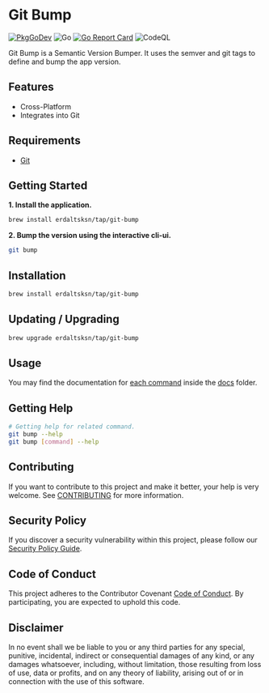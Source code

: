 # Git Bump

[![PkgGoDev](https://pkg.go.dev/badge/github.com/erdaltsksn/git-bump)](https://pkg.go.dev/github.com/erdaltsksn/git-bump)
![Go](https://github.com/erdaltsksn/git-bump/workflows/Go/badge.svg)
[![Go Report Card](https://goreportcard.com/badge/github.com/erdaltsksn/git-bump)](https://goreportcard.com/report/github.com/erdaltsksn/git-bump)
![CodeQL](https://github.com/erdaltsksn/git-bump/workflows/CodeQL/badge.svg)

Git Bump is a Semantic Version Bumper. It uses the semver and git tags to
define and bump the app version.

## Features

- Cross-Platform
- Integrates into Git

## Requirements

- [Git](https://git-scm.com)

## Getting Started

**1. Install the application.**

```sh
brew install erdaltsksn/tap/git-bump
```

**2. Bump the version using the interactive cli-ui.**

```sh
git bump
```

## Installation

```sh
brew install erdaltsksn/tap/git-bump
```

## Updating / Upgrading

```sh
brew upgrade erdaltsksn/tap/git-bump
```

## Usage

You may find the documentation for [each command](docs/git-bump.md) inside the
[docs](docs) folder.

## Getting Help

 ```sh
 # Getting help for related command.
git bump --help
git bump [command] --help
```

## Contributing

If you want to contribute to this project and make it better, your help is very
welcome. See [CONTRIBUTING](.github/CONTRIBUTING.md) for more information.

## Security Policy

If you discover a security vulnerability within this project, please follow our
[Security Policy Guide](.github/SECURITY.md).

## Code of Conduct

This project adheres to the Contributor Covenant [Code of Conduct](.github/CODE_OF_CONDUCT.md).
By participating, you are expected to uphold this code.

## Disclaimer

In no event shall we be liable to you or any third parties for any special,
punitive, incidental, indirect or consequential damages of any kind, or any
damages whatsoever, including, without limitation, those resulting from loss of
use, data or profits, and on any theory of liability, arising out of or in
connection with the use of this software.
